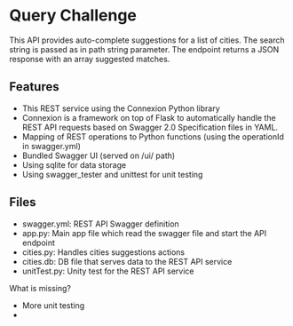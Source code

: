 # **Query Challenge**
This API provides auto-complete suggestions for a list of cities. The search string is passed as in path string parameter. The endpoint returns a JSON response with an array suggested matches.

## **Features**
* This REST service using the Connexion Python library
* Connexion is a framework on top of Flask to automatically handle the REST API requests based on Swagger 2.0 Specification files in YAML.
* Mapping of REST operations to Python functions (using the operationId in swagger.yml)
* Bundled Swagger UI (served on /ui/ path)
* Using sqlite for data storage
* Using swagger_tester and unittest for unit testing

## **Files**
* swagger.yml: REST API Swagger definition
* app.py: Main app file which read the swagger file and start the API endpoint
* cities.py: Handles cities suggestions actions 
* cities.db: DB file that serves data to the REST API service
* unitTest.py: Unity test for the REST API service

What is missing?
* More unit testing
* 